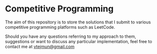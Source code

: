 # Competitive Programming
The aim of this repository is to store the solutions that I submit to various competitive programming platforms such as LeetCode.

Should you have any questions referring to my approach to them, suggestions or want to discuss any particular implementation, feel free to contact me at vtejmun@gmail.com
